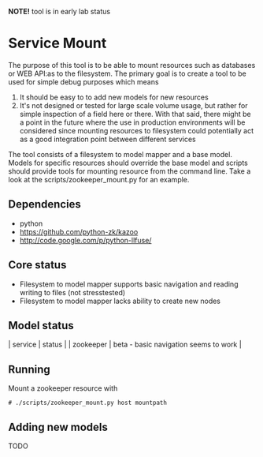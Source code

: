 
__NOTE!__  tool is in early lab status

Service Mount
=============

The purpose of this tool is to be able to mount resources such as databases or WEB API:as to the filesystem.
The primary goal is to create a tool to be used for simple debug purposes which means

1. It should be easy to to add new models for new resources
2. It's not designed or tested for large scale volume usage, but rather for simple inspection of a field here or there.
   With that said, there might be a point in the future where the use in production environments will be considered
   since mounting resources to filesystem could potentially act as a good integration point between different services

The tool consists of a filesystem to model mapper and a base model.
Models for specific resources should override the base model and scripts
should provide tools for mounting resource from the command line.
Take a look at the scripts/zookeeper_mount.py for an example.

Dependencies
------------

* python
* https://github.com/python-zk/kazoo
* http://code.google.com/p/python-llfuse/

Core status
-----------

* Filesystem to model mapper supports basic navigation
  and reading writing to files (not stresstested)
* Filesystem to model mapper lacks ability to create new nodes

Model status
------------

| service | status |
| zookeeper | beta - basic navigation seems to work |

Running
-------

Mount a zookeeper resource with

    # ./scripts/zookeeper_mount.py host mountpath


Adding new models
------------------

TODO



